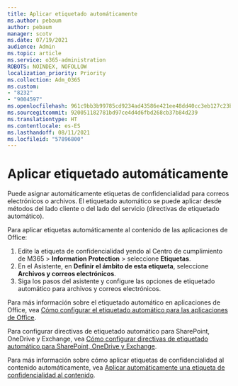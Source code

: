 ```yaml
---
title: Aplicar etiquetado automáticamente
ms.author: pebaum
author: pebaum
manager: scotv
ms.date: 07/19/2021
audience: Admin
ms.topic: article
ms.service: o365-administration
ROBOTS: NOINDEX, NOFOLLOW
localization_priority: Priority
ms.collection: Adm_O365
ms.custom:
- "8232"
- "9004597"
ms.openlocfilehash: 961c9bb3b99785cd9234ad43586e421ee48dd40cc3eb127c23bb2a3f74dcd890
ms.sourcegitcommit: 920051182781bd97ce4d4d6fbd268cb37b84d239
ms.translationtype: HT
ms.contentlocale: es-ES
ms.lasthandoff: 08/11/2021
ms.locfileid: "57896800"
---
```

# <a name="auto-apply-labeling"></a>Aplicar etiquetado automáticamente

Puede asignar automáticamente etiquetas de confidencialidad para correos electrónicos o archivos. El etiquetado automático se puede aplicar desde métodos del lado cliente o del lado del servicio (directivas de etiquetado automático).

Para aplicar etiquetas automáticamente al contenido de las aplicaciones de Office: 

1. Edite la etiqueta de confidencialidad yendo al Centro de cumplimiento de M365 > **Information Protection** > seleccione **Etiquetas**. 
1. En el Asistente, en **Definir el ámbito de esta etiqueta**, seleccione **Archivos y correos electrónicos**. 
1. Siga los pasos del asistente y configure las opciones de etiquetado automático para archivos y correos electrónicos. 

Para más información sobre el etiquetado automático en aplicaciones de Office, vea [Cómo configurar el etiquetado automático para las aplicaciones de Office](https://docs.microsoft.com/microsoft-365/compliance/apply-sensitivity-label-automatically#how-to-configure-auto-labeling-for-office-apps).

Para configurar directivas de etiquetado automático para SharePoint, OneDrive y Exchange, vea [Cómo configurar directivas de etiquetado automático para SharePoint, OneDrive y Exchange](https://go.microsoft.com/fwlink/?linkid=2148841).

Para más información sobre cómo aplicar etiquetas de confidencialidad al contenido automáticamente, vea [Aplicar automáticamente una etiqueta de confidencialidad al contenido](https://docs.microsoft.com/microsoft-365/compliance/apply-sensitivity-label-automatically).
